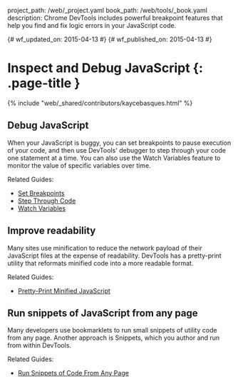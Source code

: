 project_path: /web/_project.yaml
book_path: /web/tools/_book.yaml
description: Chrome DevTools includes powerful breakpoint features that help you find and fix logic errors in your JavaScript code.

{# wf_updated_on: 2015-04-13 #}
{# wf_published_on: 2015-04-13 #}

# Inspect and Debug JavaScript {: .page-title }

{% include "web/_shared/contributors/kaycebasques.html" %}

## Debug JavaScript

When your JavaScript is buggy, you can set breakpoints to pause execution
of your code, and then use DevTools' debugger to step through your code
one statement at a time. You can also use the Watch Variables feature to
monitor the value of specific variables over time.

Related Guides:

* [Set Breakpoints](add-breakpoints)
* [Step Through Code](step-code)
* [Watch Variables](watch-variables)

## Improve readability

Many sites use minification to reduce the network payload of their
JavaScript files at the expense of readability. DevTools has a
pretty-print utility that reformats minified code into a more readable
format.

Related Guides:

* [Pretty-Print Minified JavaScript](pretty-print)

## Run snippets of JavaScript from any page

Many developers use bookmarklets to run small snippets of utility code from
any page. Another approach is Snippets, which you author and run from within
DevTools.

Related Guides:

* [Run Snippets of Code From Any Page](snippets)
